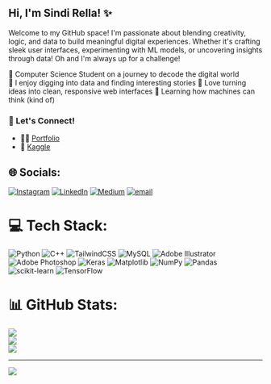 ## Hi, I'm Sindi Rella! ✨

Welcome to my GitHub space! I'm passionate about blending creativity, logic, and data to build meaningful digital experiences. Whether it's crafting sleek user interfaces, experimenting with ML models, or uncovering insights through data! Oh and I'm always up for a challenge!

🦩 Computer Science Student on a journey to decode the digital world  
🫧 I enjoy digging into data and finding interesting stories 
🪷 Love turning ideas into clean, responsive web interfaces 
🎍 Learning how machines can think (kind of)

### 💬 Let's Connect!

- 🍄‍🟫 [Portfolio](https://bit.ly/portfolio-sindi)
- 🍄 [Kaggle](https://www.kaggle.com/sindi1rella)


## 🌐 Socials:
[![Instagram](https://img.shields.io/badge/Instagram-%23E4405F.svg?logo=Instagram&logoColor=white)](https://instagram.com/https://www.instagram.com/sndir.ella) [![LinkedIn](https://img.shields.io/badge/LinkedIn-%230077B5.svg?logo=linkedin&logoColor=white)](https://linkedin.com/in/linkedin.com/in/sindirella/) [![Medium](https://img.shields.io/badge/Medium-12100E?logo=medium&logoColor=white)](https://medium.com/@https://medium.com/@sindirella) [![email](https://img.shields.io/badge/Email-D14836?logo=gmail&logoColor=white)](mailto:sindirella151001@gmail.com) 

# 💻 Tech Stack:
![Python](https://img.shields.io/badge/python-3670A0?style=for-the-badge&logo=python&logoColor=ffdd54) ![C++](https://img.shields.io/badge/c++-%2300599C.svg?style=for-the-badge&logo=c%2B%2B&logoColor=white) ![TailwindCSS](https://img.shields.io/badge/tailwindcss-%2338B2AC.svg?style=for-the-badge&logo=tailwind-css&logoColor=white) ![MySQL](https://img.shields.io/badge/mysql-4479A1.svg?style=for-the-badge&logo=mysql&logoColor=white) ![Adobe Illustrator](https://img.shields.io/badge/adobe%20illustrator-%23FF9A00.svg?style=for-the-badge&logo=adobe%20illustrator&logoColor=white) ![Adobe Photoshop](https://img.shields.io/badge/adobe%20photoshop-%2331A8FF.svg?style=for-the-badge&logo=adobe%20photoshop&logoColor=white) ![Keras](https://img.shields.io/badge/Keras-%23D00000.svg?style=for-the-badge&logo=Keras&logoColor=white) ![Matplotlib](https://img.shields.io/badge/Matplotlib-%23ffffff.svg?style=for-the-badge&logo=Matplotlib&logoColor=black) ![NumPy](https://img.shields.io/badge/numpy-%23013243.svg?style=for-the-badge&logo=numpy&logoColor=white) ![Pandas](https://img.shields.io/badge/pandas-%23150458.svg?style=for-the-badge&logo=pandas&logoColor=white) ![scikit-learn](https://img.shields.io/badge/scikit--learn-%23F7931E.svg?style=for-the-badge&logo=scikit-learn&logoColor=white) ![TensorFlow](https://img.shields.io/badge/TensorFlow-%23FF6F00.svg?style=for-the-badge&logo=TensorFlow&logoColor=white)
# 📊 GitHub Stats:
![](https://github-readme-stats.vercel.app/api?username=sindirella&theme=merko&hide_border=false&include_all_commits=false&count_private=false)<br/>
![](https://nirzak-streak-stats.vercel.app/?user=sindirella&theme=merko&hide_border=false)<br/>
![](https://github-readme-stats.vercel.app/api/top-langs/?username=sindirella&theme=merko&hide_border=false&include_all_commits=false&count_private=false&layout=compact)

---
[![](https://visitcount.itsvg.in/api?id=sindirella&icon=0&color=0)](https://visitcount.itsvg.in)

<!-- Proudly created with GPRM ( https://gprm.itsvg.in ) -->
